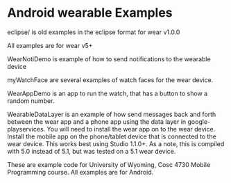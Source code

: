 Android wearable Examples
========

eclipse/ is old examples in the eclipse format for wear v1.0.0 

All examples are for wear v5+

WearNotiDemo is example of how to send notifications to the wearable device

myWatchFace are several examples of watch faces for the wear device.

WearAppDemo is an app to run the watch, that has a button to show a random number.

WearableDataLayer is an example of how send messages back and forth between the wear app and a phone app using the data layer in google-playservices.  You will need to install the wear app on to the wear device.  Install the mobile app on the phone/tablet device that is connected to the wear device. This works best using Studio 1.1.0+.  As a note, this is compiled with 5.0 instead of 5.1, but was tested on a 5.1 wear device.


These are example code for University of Wyoming, Cosc 4730 Mobile Programming course. All examples are for Android.
